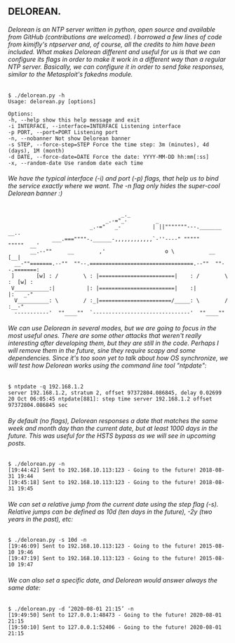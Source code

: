 ## DELOREAN.
###### Delorean is an NTP server written in python, open source and available from GitHub (contributions are welcomed). I borrowed a few lines of code from kimifly's ntpserver and, of course, all the credits to him have been included. What makes Delorean different and useful for us is that we can configure its flags in order to make it work in a different way than a regular NTP server. Basically, we can configure it in order to send fake responses, similar to the Metasploit's fakedns module.

```
$ ./delorean.py -h
Usage: delorean.py [options]

Options:
-h, --help show this help message and exit
-i INTERFACE, --interface=INTERFACE Listening interface
-p PORT, --port=PORT Listening port
-n, --nobanner Not show Delorean banner
-s STEP, --force-step=STEP Force the time step: 3m (minutes), 4d (days), 1M (month)
-d DATE, --force-date=DATE Force the date: YYYY-MM-DD hh:mm[:ss]
-x, --random-date Use random date each time
```

###### We have the typical interface (-i) and port (-p) flags, that help us to bind the service exactly where we want. The -n flag only hides the super-cool Delorean banner :)

````
                                    _._                                          
                               _.-="_-         _                                 
                          _.-="   _-          | ||"""""""---._______     __..    
              ___.===""""-.______-,,,,,,,,,,,,`-''----" """""       """""  __'   
       __.--""     __        ,'                   o \           __        [__|   
  __-""=======.--""  ""--.=================================.--""  ""--.=======:  
 ]       [w] : /        \ : |========================|    : /        \ :  [w] :  
 V___________:|          |: |========================|    :|          |:   _-"   
  V__________: \        / :_|=======================/_____: \        / :__-"     
  -----------'  ""____""  `-------------------------------'  ""____"" 
````

###### We can use Delorean in several modes, but we are going to focus in the most useful ones. There are some other attacks that weren't really interesting after developing them, but they are still in the code. Perhaps I will remove them in the future, sine they require scapy and some dependencies. Since it's too soon yet to talk about how OS synchronize, we will test how Delorean works using the command line tool "ntpdate":

```
$ ntpdate -q 192.168.1.2
server 192.168.1.2, stratum 2, offset 97372804.086845, delay 0.02699
20 Oct 06:05:45 ntpdate[881]: step time server 192.168.1.2 offset 97372804.086845 sec
```

###### By default (no flags), Delorean responses a date that matches the same week and month day than the current date, but at least 1000 days in the future. This was useful for the HSTS bypass as we will see in upcoming posts.

```
$ ./delorean.py -n 
[19:44:42] Sent to 192.168.10.113:123 - Going to the future! 2018-08-31 19:44 
[19:45:18] Sent to 192.168.10.113:123 - Going to the future! 2018-08-31 19:45
```

###### We can set a relative jump from the current date using the step flag (-s). Relative jumps can be defined as 10d (ten days in the future), -2y (two years in the past), etc:

```
$ ./delorean.py -s 10d -n 
[19:46:09] Sent to 192.168.10.113:123 - Going to the future! 2015-08-10 19:46 
[19:47:19] Sent to 192.168.10.113:123 - Going to the future! 2015-08-10 19:47
```

###### We can also set a specific date, and Delorean would answer always the same date:

```
$ ./delorean.py -d ‘2020-08-01 21:15’ -n 
[19:49:50] Sent to 127.0.0.1:48473 - Going to the future! 2020-08-01 21:15 
[19:50:10] Sent to 127.0.0.1:52406 - Going to the future! 2020-08-01 21:15
```

